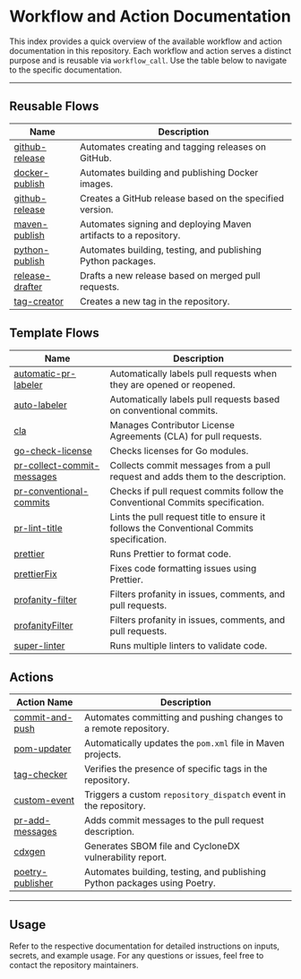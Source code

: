 # Workflow and Action Documentation

This index provides a quick overview of the available workflow and action documentation in this repository. Each workflow and action serves a distinct purpose and is reusable via `workflow_call`. Use the table below to navigate to the specific documentation.

---

## Reusable Flows

| Name                                             | Description                                                      |
| --------------------------------------------------------- | ---------------------------------------------------------------- |
| [github-release](../docs/reusable/github-release.md) | Automates creating and tagging releases on GitHub.               |
| [docker-publish](../docs/reusable/docker-publish.md)              | Automates building and publishing Docker images.     |
| [github-release](../docs/reusable/github-release.md)              | Creates a GitHub release based on the specified version.     |
| [maven-publish](../docs/reusable/maven-publish.md)              | Automates signing and deploying Maven artifacts to a repository.     |
| [python-publish](../docs/reusable/python-publish.md)              | Automates building, testing, and publishing Python packages.     |
| [release-drafter](../docs/reusable/release-drafter.md)              | Drafts a new release based on merged pull requests.     |
| [tag-creator](../docs/reusable//tag-creator.md)              | Creates a new tag in the repository.     |


## Template Flows

| Name                                             | Description                                                      |
| --------------------------------------------------------- | ---------------------------------------------------------------- |
| [automatic-pr-labeler](../.github/workflows/automatic-pr-labeler.yaml) | Automatically labels pull requests when they are opened or reopened. |
| [auto-labeler](../.github/workflows/auto-labeler.yaml)          | Automatically labels pull requests based on conventional commits. |
| [cla](../.github/workflows/cla.yaml)              | Manages Contributor License Agreements (CLA) for pull requests.     |
| [go-check-license](../.github/workflows/go-check-license.yaml)              | Checks licenses for Go modules.     |
| [pr-collect-commit-messages](../.github/workflows/pr-collect-commit-messages.yaml)              | Collects commit messages from a pull request and adds them to the description.     |
| [pr-conventional-commits](../.github/workflows/pr-conventional-commits.yaml)              | Checks if pull request commits follow the Conventional Commits specification.     |
| [pr-lint-title](../.github/workflows/pr-lint-title.yaml)              | Lints the pull request title to ensure it follows the Conventional Commits specification.     |
| [prettier](../.github/workflows/prettier.yaml)              | Runs Prettier to format code.     |
| [prettierFix](../.github/workflows/prettierFix.yaml)              | Fixes code formatting issues using Prettier.     |
| [profanity-filter](../.github/workflows/profanity-filter.yaml)              | Filters profanity in issues, comments, and pull requests.     |
| [profanityFilter](../.github/workflows/profanityFilter.yaml)              | Filters profanity in issues, comments, and pull requests.     |
| [super-linter](../.github/workflows/super-linter.yaml)              | Runs multiple linters to validate code.     |

## Actions

| Action Name                                            | Description                                                      |
| ------------------------------------------------------ | ---------------------------------------------------------------- |
| [commit-and-push](../actions/commit-and-push/README.md) | Automates committing and pushing changes to a remote repository. |
| [pom-updater](../actions/pom-updater/README.md)         | Automatically updates the `pom.xml` file in Maven projects.      |
| [tag-checker](../actions/tag-checker/README.md)         | Verifies the presence of specific tags in the repository.        |
| [custom-event](../actions/custom-event/README.md)       | Triggers a custom `repository_dispatch` event in the repository. |
| [pr-add-messages](../actions/pr-add-messages/README.md) | Adds commit messages to the pull request description.            |
| [cdxgen](../actions/cdxgen/README.md)                   | Generates SBOM file and CycloneDX vulnerability report.          |
| [poetry-publisher](../actions/poetry-publisher/README.md) | Automates building, testing, and publishing Python packages using Poetry. |

---

## Usage

Refer to the respective documentation for detailed instructions on inputs, secrets, and example usage. For any questions or issues, feel free to contact the repository maintainers.